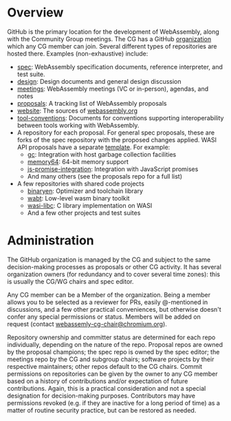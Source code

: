 # Overview
GitHub is the primary location for the development of WebAssembly, along with
the Community Group meetings. The CG has a GitHub
[organization](https://github.com/WebAssembly) which any CG member can join.
Several different types of repositories are hosted there. Examples
(non-exhaustive) include:

- [spec](https://github.com/WebAssembly/spec): WebAssembly specification documents, reference interpreter, and test suite.
- [design](https://github.com/WebAssembly/design): Design documents and general design discussion
- [meetings](https://github.com/WebAssembly/meetings): WebAssembly meetings (VC or in-person), agendas, and notes
- [proposals](https://github.com/WebAssembly/proposals): A tracking list of WebAssembly proposals
- [website](https://github.com/WebAssembly/website): The sources of [webassembly.org](https://webassembly.org)
- [tool-conventions](https://github.com/WebAssembly/tool-conventions): Documents for conventions supporting interoperability between tools working with WebAssembly.
- A repository for each proposal. For general spec proposals, these are forks of the spec repository with the proposed changes applied. 
  WASI API proposals have a separate [template](https://github.com/WebAssembly/wasi-proposal-template). For example:
    - [gc](https://github.com/WebAssembly/gc): Integration with host garbage collection facilities
    - [memory64](https://github.com/WebAssembly/memory64): 64-bit memory support
    - [js-promise-integration](https://github.com/WebAssembly/js-promise-integration): Integration with JavaScript promises
    - And many others (see the proposals repo for a full list)
- A few repositories with shared code projects
    - [binaryen](https://github.com/WebAssembly/binaryen): Optimizer and toolchain library
    - [wabt](https://github.com/WebAssembly/wabt): Low-level wasm binary toolkit
    - [wasi-libc](https://github.com/WebAssembly/wasi-libc): C library implementation on WASI
    - And a few other projects and test suites
  
# Administration
The GitHub organization is managed by the CG and subject to the same
decision-making processes as proposals or other CG activity.  It has several
organization owners (for redundancy and to cover several time zones): this is
usually the CG/WG chairs and spec editor.

Any CG member can be a Member of the organization. Being a member allows you to
be selected as a reviewer for PRs, easily @-mentioned in discussions, and a few
other practical conveniences, but otherwise doesn't confer any special
permissions or status.  Members will be added on request (contact
webassemly-cg-chair@chromium.org).

Repository ownership and committer status are determined for each repo
individually, depending on the nature of the repo.  Proposal repos are owned by
the proposal champions; the spec repo is owned by the spec editor; the meetings
repo by the CG and subgroup chairs; software projects by their respective
maintainers; other repos default to the CG chairs.  Commit permissions on
repositories can be given by the owner to any CG member based on a history of
contributions and/or expectation of future contributions. Again, this is a
practical consideration and not a special designation for decision-making
purposes.  Contributors may have permissions revoked (e.g. if they are inactive
for a long period of time) as a matter of routine security practice, but can be
restored as needed.
